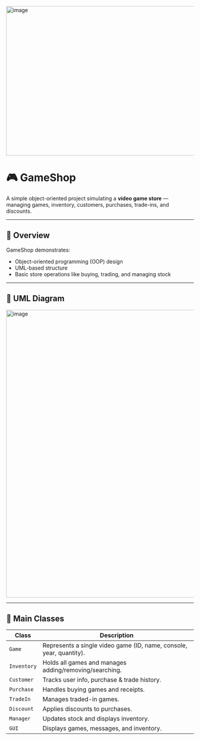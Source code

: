 <img width="1000" height="400" alt="image" src="https://github.com/user-attachments/assets/b15657dd-8dbc-4990-aebf-e57016df0f21" />


# 🎮 GameShop

A simple object-oriented project simulating a **video game store** — managing games, inventory, customers, purchases, trade-ins, and discounts.

---

## 🧩 Overview

GameShop demonstrates:
- Object-oriented programming (OOP) design
- UML-based structure
- Basic store operations like buying, trading, and managing stock

---

## 🧱 UML Diagram

<img width="538" height="770" alt="image" src="https://github.com/user-attachments/assets/b16cf53b-fa24-4b1c-a520-253fc101fc22" />



---

## 🧠 Main Classes

| Class | Description |
|--------|-------------|
| `Game` | Represents a single video game (ID, name, console, year, quantity). |
| `Inventory` | Holds all games and manages adding/removing/searching. |
| `Customer` | Tracks user info, purchase & trade history. |
| `Purchase` | Handles buying games and receipts. |
| `TradeIn` | Manages traded-in games. |
| `Discount` | Applies discounts to purchases. |
| `Manager` | Updates stock and displays inventory. |
| `GUI` | Displays games, messages, and inventory. |
